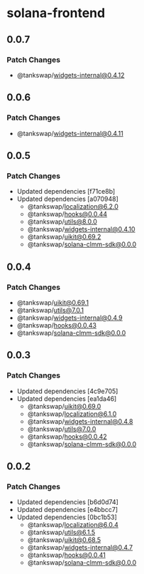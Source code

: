 # solana-frontend

## 0.0.7

### Patch Changes

- @tankswap/widgets-internal@0.4.12

## 0.0.6

### Patch Changes

- @tankswap/widgets-internal@0.4.11

## 0.0.5

### Patch Changes

- Updated dependencies [f71ce8b]
- Updated dependencies [a070948]
  - @tankswap/localization@6.2.0
  - @tankswap/hooks@0.0.44
  - @tankswap/utils@8.0.0
  - @tankswap/widgets-internal@0.4.10
  - @tankswap/uikit@0.69.2
  - @tankswap/solana-clmm-sdk@0.0.0

## 0.0.4

### Patch Changes

- @tankswap/uikit@0.69.1
- @tankswap/utils@7.0.1
- @tankswap/widgets-internal@0.4.9
- @tankswap/hooks@0.0.43
- @tankswap/solana-clmm-sdk@0.0.0

## 0.0.3

### Patch Changes

- Updated dependencies [4c9e705]
- Updated dependencies [ea1da46]
  - @tankswap/uikit@0.69.0
  - @tankswap/localization@6.1.0
  - @tankswap/widgets-internal@0.4.8
  - @tankswap/utils@7.0.0
  - @tankswap/hooks@0.0.42
  - @tankswap/solana-clmm-sdk@0.0.0

## 0.0.2

### Patch Changes

- Updated dependencies [b6d0d74]
- Updated dependencies [e4bbcc7]
- Updated dependencies [0bc1b53]
  - @tankswap/localization@6.0.4
  - @tankswap/utils@6.1.5
  - @tankswap/uikit@0.68.5
  - @tankswap/widgets-internal@0.4.7
  - @tankswap/hooks@0.0.41
  - @tankswap/solana-clmm-sdk@0.0.0

